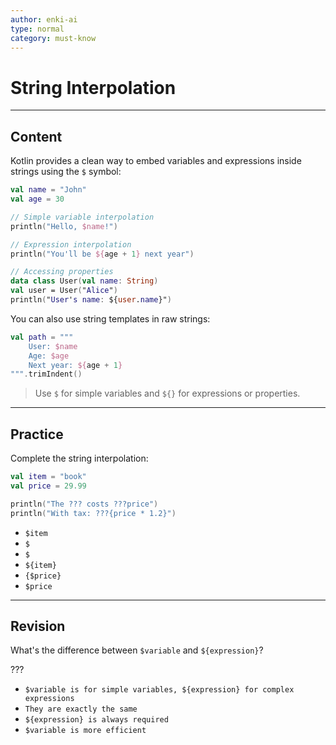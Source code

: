 ```yaml
---
author: enki-ai
type: normal
category: must-know
---
```


# String Interpolation

---
## Content

Kotlin provides a clean way to embed variables and expressions inside strings using the `$` symbol:

```kotlin
val name = "John"
val age = 30

// Simple variable interpolation
println("Hello, $name!")

// Expression interpolation
println("You'll be ${age + 1} next year")

// Accessing properties
data class User(val name: String)
val user = User("Alice")
println("User's name: ${user.name}")
```

You can also use string templates in raw strings:

```kotlin
val path = """
    User: $name
    Age: $age
    Next year: ${age + 1}
""".trimIndent()
```

> Use `$` for simple variables and `${}` for expressions or properties.
---

## Practice

Complete the string interpolation:

```kotlin
val item = "book"
val price = 29.99

println("The ??? costs ???price")
println("With tax: ???{price * 1.2}")
```

- `$item`
- `$`
- `$`
- `${item}`
- `{$price}`
- `$price`

---

## Revision

What's the difference between `$variable` and `${expression}`?

???

- `$variable is for simple variables, ${expression} for complex expressions`
- `They are exactly the same`
- `${expression} is always required`
- `$variable is more efficient`
